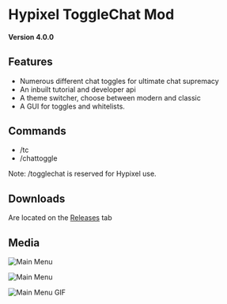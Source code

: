 # Hypixel ToggleChat Mod
#### Version 4.0.0

## Features
* Numerous different chat toggles for ultimate chat supremacy
* An inbuilt tutorial and developer api
* A theme switcher, choose between modern and classic
* A GUI for toggles and whitelists.

## Commands
* /tc
* /chattoggle

Note: /togglechat is reserved for Hypixel use.

## Downloads
Are located on the [Releases](https://github.com/vojkovic/ToggleChat/releases) tab

## Media
![Main Menu](https://i.imgur.com/CEfiZm3.png "Main GUI")

![Main Menu](https://i.imgur.com/QuGLB5G.png "Whitelist GUI")

![Main Menu GIF](https://i.imgur.com/ASJVkhE.gif "Main GUI GIF")

